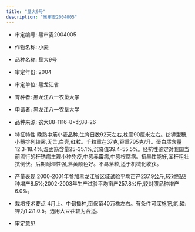 ```yaml
---
title: "垦大9号"
description: "黑审麦2004005"
---
```

* 审定编号:  黑审麦2004005

*  作物名称:  小麦

*  品种名称:  垦大9号

*  审定年份:  2004

*  审定单位:  黑龙江省

* 育种者:  黑龙江八一农垦大学

*  申请者:  黑龙江八一农垦大学

*  品种来源:  农大88-1116-8×北88-26

*  特征特性
晚熟中筋小麦品种,生育日数92天左右,株高90厘米左右。纺锤型穗,小穗排列较密,无芒,白壳,红粒。千粒重在37克,容重795克/升。蛋白质含量12.3-18.4%,湿面筋含量25-35.1%,沉降值39.4-55.5%。经抗性鉴定对我国当前流行的秆锈病生理小种免疫,中感赤霉病,中感根腐病。抗旱性能好,茎秆粗壮抗倒伏。后期耐湿性强,落黄颜色好。不易落粒,适于机械化收获。

*  产量表现
2000-2001年参加黑龙江省区域试验平均亩产237.9公斤,较对照品种增产8.5%;2002-2003年生产试验平均亩产257.8公斤,较对照品种增产6.0%。

*  栽培技术要点
4月上、中旬播种,亩保苗40万株左右。有条件可深施肥,氮:磷:钾为1.2:1:0.5。选用大豆茬较为合适。

*  审定意见


